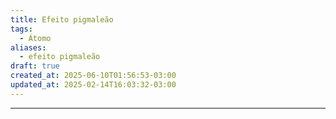```yaml
---
title: Efeito pigmaleão
tags:
  - Átomo
aliases:
  - efeito pigmaleão
draft: true
created_at: 2025-06-10T01:56:53-03:00
updated_at: 2025-02-14T16:03:32-03:00
---
```



---


